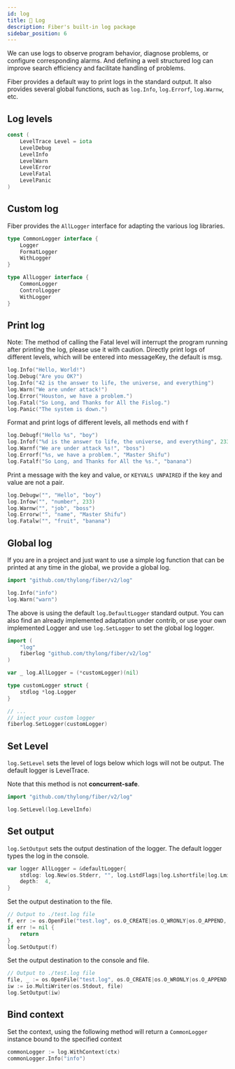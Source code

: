 ```yaml
---
id: log
title: 📃 Log
description: Fiber's built-in log package
sidebar_position: 6
---
```


We can use logs to observe program behavior, diagnose problems, or configure corresponding alarms.
And defining a well structured log can improve search efficiency and facilitate handling of problems.

Fiber provides a default way to print logs in the standard output.
It also provides several global functions, such as `log.Info`, `log.Errorf`, `log.Warnw`, etc.

## Log levels

```go
const (
	LevelTrace Level = iota
	LevelDebug
	LevelInfo
	LevelWarn
	LevelError
	LevelFatal
	LevelPanic
)
```

## Custom log

Fiber provides the `AllLogger` interface for adapting the various log libraries.

```go
type CommonLogger interface {
    Logger
    FormatLogger
    WithLogger
}

type AllLogger interface {
    CommonLogger
    ControlLogger
    WithLogger
}
```

## Print log
Note: The method of calling the Fatal level will interrupt the program running after printing the log, please use it with caution.
Directly print logs of different levels, which will be entered into messageKey, the default is msg.

```go
log.Info("Hello, World!")
log.Debug("Are you OK?")
log.Info("42 is the answer to life, the universe, and everything")
log.Warn("We are under attack!")
log.Error("Houston, we have a problem.")
log.Fatal("So Long, and Thanks for All the Fislog.")
log.Panic("The system is down.")
```
Format and print logs of different levels, all methods end with f

```go
log.Debugf("Hello %s", "boy")
log.Infof("%d is the answer to life, the universe, and everything", 233)
log.Warnf("We are under attack %s!", "boss")
log.Errorf("%s, we have a problem.", "Master Shifu")
log.Fatalf("So Long, and Thanks for All the %s.", "banana")
```

Print a message with the key and value, or `KEYVALS UNPAIRED` if the key and value are not a pair.

```go
log.Debugw("", "Hello", "boy")
log.Infow("", "number", 233)
log.Warnw("", "job", "boss")
log.Errorw("", "name", "Master Shifu")
log.Fatalw("", "fruit", "banana")
```

## Global log
If you are in a project and just want to use a simple log function that can be printed at any time in the global, we provide a global log.

```go
import "github.com/thylong/fiber/v2/log"

log.Info("info")
log.Warn("warn")
```

The above is using the default `log.DefaultLogger` standard output.
You can also find an already implemented adaptation under contrib, or use your own implemented Logger and use `log.SetLogger` to set the global log logger.

```go
import (
    "log"
    fiberlog "github.com/thylong/fiber/v2/log"
)

var _ log.AllLogger = (*customLogger)(nil)

type customLogger struct {
    stdlog *log.Logger
}

// ...
// inject your custom logger
fiberlog.SetLogger(customLogger)
```

## Set Level
`log.SetLevel` sets the level of logs below which logs will not be output.
The default logger is LevelTrace.

Note that this method is not **concurrent-safe**.

```go
import "github.com/thylong/fiber/v2/log"

log.SetLevel(log.LevelInfo)
```
## Set output

`log.SetOutput` sets the output destination of the logger. The default logger types the log in the console.

```go
var logger AllLogger = &defaultLogger{
    stdlog: log.New(os.Stderr, "", log.LstdFlags|log.Lshortfile|log.Lmicroseconds),
    depth:  4,
}
```

Set the output destination to the file.

```go
// Output to ./test.log file
f, err := os.OpenFile("test.log", os.O_CREATE|os.O_WRONLY|os.O_APPEND, 0666)
if err != nil {
    return
}
log.SetOutput(f)
```
Set the output destination to the console and file.

```go
// Output to ./test.log file
file, _ := os.OpenFile("test.log", os.O_CREATE|os.O_WRONLY|os.O_APPEND, 0666)
iw := io.MultiWriter(os.Stdout, file)
log.SetOutput(iw)
```
## Bind context
Set the context, using the following method will return a `CommonLogger` instance bound to the specified context
```go
commonLogger := log.WithContext(ctx)
commonLogger.Info("info")
```

